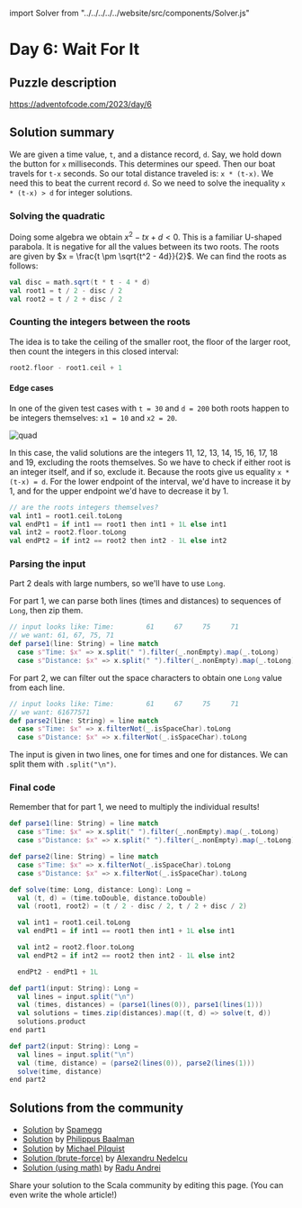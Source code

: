 import Solver from "../../../../../website/src/components/Solver.js"

# Day 6: Wait For It

## Puzzle description

https://adventofcode.com/2023/day/6

## Solution summary

We are given a time value, `t`, and a distance record, `d`.
Say, we hold down the button for `x` milliseconds. This determines our speed.
Then our boat travels for `t-x` seconds.
So our total distance traveled is: `x * (t-x)`.
We need this to beat the current record `d`.
So we need to solve the inequality `x * (t-x) > d` for integer solutions.

### Solving the quadratic

Doing some algebra we obtain $x^2 - tx + d < 0$.
This is a familiar U-shaped parabola.
It is negative for all the values between its two roots.
The roots are given by $x = \frac{t \pm \sqrt{t^2 - 4d}}{2}$.
We can find the roots as follows:

```scala
val disc = math.sqrt(t * t - 4 * d)
val root1 = t / 2 - disc / 2
val root2 = t / 2 + disc / 2
```

### Counting the integers between the roots

The idea is to take the ceiling of the smaller root, the floor of the larger root, then count the integers in this closed interval:

```scala
root2.floor - root1.ceil + 1
```

#### Edge cases

In one of the given test cases with `t = 30` and `d = 200` both roots happen to be integers themselves: `x1 = 10` and `x2 = 20`.

![quad](https://github.com/spamegg1/scala-advent-of-code/assets/4255997/ca217ccf-ff92-48c2-95e4-fe424579d220)

In this case, the valid solutions are the integers 11, 12, 13, 14, 15, 16, 17, 18 and 19, excluding the roots themselves.
So we have to check if either root is an integer itself, and if so, exclude it. Because the roots give us equality `x * (t-x) = d`.
For the lower endpoint of the interval, we'd have to increase it by 1, and for the upper endpoint we'd have to decrease it by 1.

```scala
// are the roots integers themselves?
val int1 = root1.ceil.toLong
val endPt1 = if int1 == root1 then int1 + 1L else int1
val int2 = root2.floor.toLong
val endPt2 = if int2 == root2 then int2 - 1L else int2
```

### Parsing the input

Part 2 deals with large numbers, so we'll have to use `Long`.

For part 1, we can parse both lines (times and distances) to sequences of `Long`, then zip them.

```scala
// input looks like: Time:        61     67     75     71
// we want: 61, 67, 75, 71
def parse1(line: String) = line match
  case s"Time: $x" => x.split(" ").filter(_.nonEmpty).map(_.toLong)
  case s"Distance: $x" => x.split(" ").filter(_.nonEmpty).map(_.toLong)
```

For part 2, we can filter out the space characters to obtain one `Long` value from each line.

```scala
// input looks like: Time:        61     67     75     71
// we want: 61677571
def parse2(line: String) = line match
  case s"Time: $x" => x.filterNot(_.isSpaceChar).toLong
  case s"Distance: $x" => x.filterNot(_.isSpaceChar).toLong
```

The input is given in two lines, one for times and one for distances. We can split them with `.split("\n")`.

### Final code

Remember that for part 1, we need to multiply the individual results!

```scala
def parse1(line: String) = line match
  case s"Time: $x" => x.split(" ").filter(_.nonEmpty).map(_.toLong)
  case s"Distance: $x" => x.split(" ").filter(_.nonEmpty).map(_.toLong)

def parse2(line: String) = line match
  case s"Time: $x" => x.filterNot(_.isSpaceChar).toLong
  case s"Distance: $x" => x.filterNot(_.isSpaceChar).toLong

def solve(time: Long, distance: Long): Long =
  val (t, d) = (time.toDouble, distance.toDouble)
  val (root1, root2) = (t / 2 - disc / 2, t / 2 + disc / 2)

  val int1 = root1.ceil.toLong
  val endPt1 = if int1 == root1 then int1 + 1L else int1

  val int2 = root2.floor.toLong
  val endPt2 = if int2 == root2 then int2 - 1L else int2

  endPt2 - endPt1 + 1L

def part1(input: String): Long =
  val lines = input.split("\n")
  val (times, distances) = (parse1(lines(0)), parse1(lines(1)))
  val solutions = times.zip(distances).map((t, d) => solve(t, d))
  solutions.product
end part1

def part2(input: String): Long =
  val lines = input.split("\n")
  val (time, distance) = (parse2(lines(0)), parse2(lines(1)))
  solve(time, distance)
end part2
```


## Solutions from the community
- [Solution](https://github.com/spamegg1/advent-of-code-2023-scala/blob/solutions/06.worksheet.sc#L112) by [Spamegg](https://github.com/spamegg1/)
- [Solution](https://github.com/Philippus/adventofcode/blob/main/src/main/scala/adventofcode2023/Day06.scala) by [Philippus Baalman](https://github.com/philippus)
- [Solution](https://github.com/mpilquist/aoc/blob/main/2023/day6.sc) by [Michael Pilquist](https://github.com/mpilquist)
- [Solution (brute-force)](https://github.com/alexandru/advent-of-code/blob/main/scala3/2023/src/main/scala/day6.scala) by [Alexandru Nedelcu](https://github.com/alexandru)
- [Solution (using math)](https://github.com/radu-n-andrei/advent-2023/blob/main/src/main/scala/day6/Boats.scala) by [Radu Andrei](https://github.com/radu-n-andrei)

Share your solution to the Scala community by editing this page. (You can even write the whole article!)
